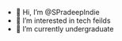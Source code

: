 - 👋 Hi, I’m @SPradeepIndie
- 👀 I’m interested in tech feilds
- 🌱 I’m currently undergraduate


<!---
SPradeepIndie/SPradeepIndie is a ✨ special ✨ repository because its `README.md` (this file) appears on your GitHub profile.
You can click the Preview link to take a look at your changes.
--->
